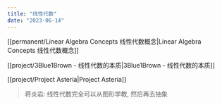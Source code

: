 ```yaml
---
title: "线性代数"
date: "2023-06-14"
---
```


[[permanent/Linear Algebra Concepts 线性代数概念|Linear Algebra Concepts 线性代数概念]]

[[project/3Blue1Brown - 线性代数的本质|3Blue1Brown - 线性代数的本质]]

[[project/Project Asteria|Project Asteria]]

> 蒋炎岩: 线性代数完全可以从图形学教, 然后再去抽象